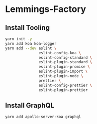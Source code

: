 # Lemmings-Factory

## Install Tooling

```bash
yarn init -y
yarn add koa koa-logger
yarn add --dev eslint \
               eslint-config-koa \
               eslint-config-standard \
               eslint-plugin-standard \
               eslint-plugin-promise \
               eslint-plugin-import \
               eslint-plugin-node \
               prettier \
               eslint-config-prettier \
               eslint-plugin-prettier
```

## Install GraphQL

```bash
yarn add apollo-server-koa graphql
```
